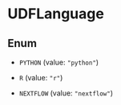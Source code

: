 

# UDFLanguage

## Enum


* `PYTHON` (value: `"python"`)

* `R` (value: `"r"`)

* `NEXTFLOW` (value: `"nextflow"`)



